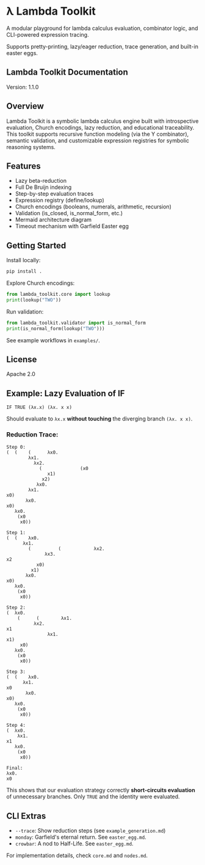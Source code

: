 # **λ** Lambda Toolkit

A modular playground for lambda calculus evaluation, combinator logic, and CLI-powered expression tracing.

Supports pretty-printing, lazy/eager reduction, trace generation, and built-in easter eggs.

## Lambda Toolkit Documentation

Version: 1.1.0

## Overview

Lambda Toolkit is a symbolic lambda calculus engine built with introspective evaluation, Church encodings, lazy reduction, and educational traceability. This toolkit supports recursive function modeling (via the Y combinator), semantic validation, and customizable expression registries for symbolic reasoning systems.

## Features

- Lazy beta-reduction
- Full De Bruijn indexing
- Step-by-step evaluation traces
- Expression registry (define/lookup)
- Church encodings (booleans, numerals, arithmetic, recursion)
- Validation (is_closed, is_normal_form, etc.)
- Mermaid architecture diagram
- Timeout mechanism with Garfield Easter egg

## Getting Started

Install locally:
```bash
pip install .
```

Explore Church encodings:
```python
from lambda_toolkit.core import lookup
print(lookup("TWO"))
```

Run validation:
```python
from lambda_toolkit.validator import is_normal_form
print(is_normal_form(lookup("TWO")))
```

See example workflows in `examples/`.

## License

Apache 2.0

## Example: Lazy Evaluation of IF

```lambda
IF TRUE (λx.x) (λx. x x)
```

Should evaluate to `λx.x` **without touching** the diverging branch `(λx. x x)`.

### Reduction Trace:
```
Step 0:
(  (    (      λx0.
        λx1.
          λx2.
            (              (x0
               x1)
             x2)
           λx0.
        λx1.
x0)
       λx0.
x0)
   λx0.
    (x0
     x0))

Step 1:
(  (    λx0.
      λx1.
        (          (            λx2.
              λx3.
x2
           x0)
         x1)
       λx0.
x0)
   λx0.
    (x0
     x0))

Step 2:
(  λx0.
    (      (        λx1.
          λx2.
x1
               λx1.
x1)
     x0)
   λx0.
    (x0
     x0))

Step 3:
(  (    λx0.
      λx1.
x0
       λx0.
x0)
   λx0.
    (x0
     x0))

Step 4:
(  λx0.
    λx1.
x1
   λx0.
    (x0
     x0))

Final:
λx0.
x0
```

This shows that our evaluation strategy correctly **short-circuits evaluation** of unnecessary branches. Only `TRUE` and the identity were evaluated.


## CLI Extras

- `--trace`: Show reduction steps (see `example_generation.md`)
- `monday`: Garfield's eternal return. See `easter_egg.md`.
- `crowbar`: A nod to Half-Life. See `easter_egg.md`.

For implementation details, check `core.md` and `nodes.md`.